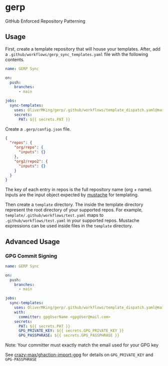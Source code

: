 # gerp

GitHub Enforced Repository Patterning

## Usage

First, create a template repository that will house your templates. After, add a `.github/workflows/gerp_sync_templates.yaml` file with the following contents.

```yaml
name: GERP Sync

on:
  push:
    branches:
      - main

jobs:
  sync-templates:
    uses: OliverMKing/gerp/.github/workflows/template_dispatch.yaml@main
    secrets:
      PAT: ${{ secrets.PAT }}
```

Create a `.gerp/config.json` file.

```json
{
  "repos": {
    "org/repo": {
      "inputs": {}
    },
    "org2/repo2": {
      "inputs": {}
    }
  }
}
```

The key of each entry in repos is the full repository name (org + name). Inputs are the input object expected by [mustache](https://www.npmjs.com/package/mustache) for templating.

Then create a `template` directory. The inside the template directory represent the root directory of your supported repos. For example, `template/.github/workflows/test.yaml` maps to `.github/workflows/test.yaml` in your supported repos. Mustache expressions can be used inside files in the `template` directory.

## Advanced Usage

### GPG Commit Signing

```yaml
name: GERP Sync

on:
  push:
    branches:
      - main

jobs:
  sync-templates:
    uses: OliverMKing/gerp/.github/workflows/template_dispatch.yaml@main
    with:
      committer: gpgUserName <gpgUser@mail.com>
    secrets:
      PAT: ${{ secrets.PAT }}
      GPG_PRIVATE_KEY: ${{ secrets.GPG_PRIVATE_KEY }}
      GPG_PASSPHRASE: ${{ secrets.GPG_PASSPHRASE }}
```

Note: Your committer must exactly match the email used for your GPG key

See [crazy-max/ghaction-import-gpg](https://github.com/crazy-max/ghaction-import-gpg) for details on `GPG_PRIVATE_KEY` and `GPG-PASSPHRASE`
